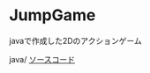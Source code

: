 # JumpGame
javaで作成した2Dのアクションゲーム

java/
[ソースコード](https://github.com/chonommmm/java_JumpGame/tree/main/java)
